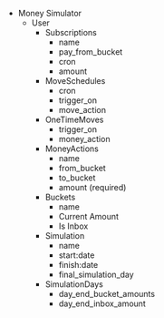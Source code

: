 - Money Simulator
	- User
		- Subscriptions
			- name
			- pay_from_bucket
			- cron
			- amount
		- MoveSchedules
			- cron
			- trigger_on
			- move_action
		- OneTimeMoves
			- trigger_on
			- money_action
		- MoneyActions
			- name
			- from_bucket
			- to_bucket
			- amount (required)
		- Buckets
			- name
			- Current Amount
			- Is Inbox
		- Simulation
			- name
			- start:date
			- finish:date
			- final_simulation_day
		- SimulationDays
			- day_end_bucket_amounts
			- day_end_inbox_amount